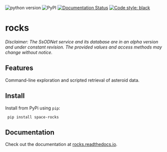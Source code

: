 ![python version](https://img.shields.io/pypi/pyversions/space-rocks)
![PyPI](https://img.shields.io/pypi/v/space-rocks) [![Documentation Status](https://readthedocs.org/projects/rocks/badge/?version=latest)](https://rocks.readthedocs.io/en/latest/?badge=latest) [![Code style: black](https://img.shields.io/badge/code%20style-black-000000.svg)](https://github.com/psf/black)

# rocks

*Disclaimer: The SsODNet service and its database are in an alpha version and under constant revision. The provided values and access methods may change without notice.*

## Features

Command-line exploration and scripted retrieval of asteroid data.

## Install

Install from PyPi using `pip`:

     pip install space-rocks

## Documentation

Check out the documentation at [rocks.readthedocs.io](https://rocks.readthedocs.io/en/latest/).
